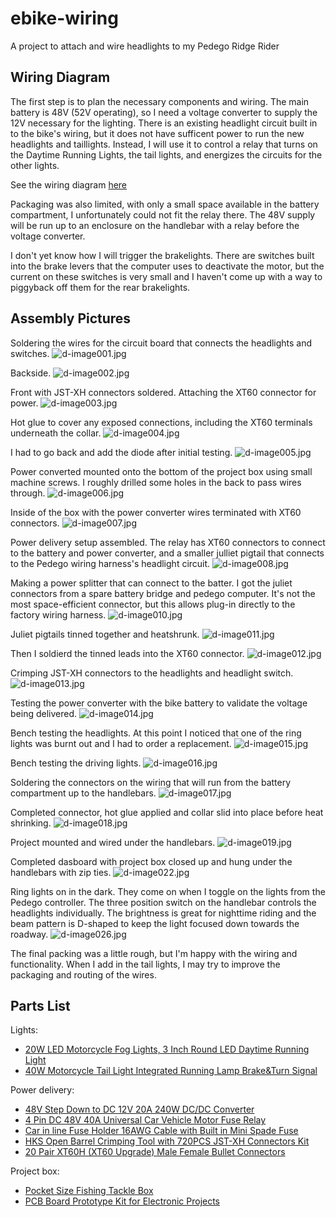 # ebike-wiring
 
A project to attach and wire headlights to my Pedego Ridge Rider

## Wiring Diagram

The first step is to plan the necessary components and wiring. The main battery is 48V (52V operating), so I need a voltage converter to supply the 12V necessary for the lighting. There is an existing headlight circuit built in to the bike's wiring, but it does not have sufficent power to run the new headlights and taillights. Instead, I will use it to control a relay that turns on the Daytime Running Lights, the tail lights, and energizes the circuits for the other lights.

See the wiring diagram [here](https://github.com/ericfdunn/ebike-wiring/blob/main/wiring%20diagram/wiring%20diagram.pdf)

Packaging was also limited, with only a small space available in the battery compartment, I unfortunately could not fit the relay there. The 48V supply will be run up to an enclosure on the handlebar with a relay before the voltage converter.

I don't yet know how I will trigger the brakelights. There are switches built into the brake levers that the computer uses to deactivate the motor, but the current on these switches is very small and I haven't come up with a way to piggyback off them for the rear brakelights.

## Assembly Pictures

Soldering the wires for the circuit board that connects the headlights and switches.
![d-image001.jpg](</images/d-image001.jpg>)

Backside.
![d-image002.jpg](</images/d-image002.jpg>)

Front with JST-XH connectors soldered. Attaching the XT60 connector for power.
![d-image003.jpg](</images/d-image003.jpg>)

Hot glue to cover any exposed connections, including the XT60 terminals underneath the collar.
![d-image004.jpg](</images/d-image004.jpg>)

I had to go back and add the diode after initial testing.
![d-image005.jpg](</images/d-image005.jpg>)

Power converted mounted onto the bottom of the project box using small machine screws. I roughly drilled some holes in the back to pass wires through.
![d-image006.jpg](</images/d-image006.jpg>)

Inside of the box with the power converter wires terminated with XT60 connectors.
![d-image007.jpg](</images/d-image007.jpg>)

Power delivery setup assembled. The relay has XT60 connectors to connect to the battery and power converter, and a smaller julliet pigtail that connects to the Pedego wiring harness's headlight circuit.
![d-image008.jpg](</images/d-image008.jpg>)

Making a power splitter that can connect to the batter. I got the juliet connectors from a spare battery bridge and pedego computer. It's not the most space-efficient connector, but this allows plug-in directly to the factory wiring harness.
![d-image010.jpg](</images/d-image010.jpg>)

Juliet pigtails tinned together and heatshrunk.
![d-image011.jpg](</images/d-image011.jpg>)

Then I soldierd the tinned leads into the XT60 connector.
![d-image012.jpg](</images/d-image012.jpg>)

Crimping JST-XH connectors to the headlights and headlight switch.
![d-image013.jpg](</images/d-image013.jpg>)

Testing the power converter with the bike battery to validate the voltage being delivered.
![d-image014.jpg](</images/d-image014.jpg>)

Bench testing the headlights. At this point I noticed that one of the ring lights was burnt out and I had to order a replacement.
![d-image015.jpg](</images/d-image015.jpg>)

Bench testing the driving lights.
![d-image016.jpg](</images/d-image016.jpg>)

Soldering the connectors on the wiring that will run from the battery compartment up to the handlebars.
![d-image017.jpg](</images/d-image017.jpg>)

Completed connector, hot glue applied and collar slid into place before heat shrinking.
![d-image018.jpg](</images/d-image018.jpg>)

Project mounted and wired under the handlebars.
![d-image019.jpg](</images/d-image019.jpg>)

Completed dasboard with project box closed up and hung under the handlebars with zip ties.
![d-image022.jpg](</images/d-image022.jpg>)

Ring lights on in the dark. They come on when I toggle on the lights from the Pedego controller. The three position switch on the handlebar controls the headlights individually. The brightness is great for nighttime riding and the beam pattern is D-shaped to keep the light focused down towards the roadway.
![d-image026.jpg](</images/d-image026.jpg>)

The final packing was a little rough, but I'm happy with the wiring and functionality. When I add in the tail lights, I may try to improve the packaging and routing of the wires.

## Parts List

Lights:
- [20W LED Motorcycle Fog Lights, 3 Inch Round LED Daytime Running Light](https://www.amazon.com/gp/product/B09VP3PT8P)
- [40W Motorcycle Tail Light Integrated Running Lamp Brake&Turn Signal](https://www.amazon.com/gp/product/B08NX56DNN)

Power delivery:
- [48V Step Down to DC 12V 20A 240W DC/DC Converter](https://www.amazon.com/gp/product/B089YBPHM1)
- [4 Pin DC 48V 40A Universal Car Vehicle Motor Fuse Relay](https://www.amazon.com/gp/product/B07QQKJLMD)
- [Car in line Fuse Holder 16AWG Cable with Built in Mini Spade Fuse](https://www.amazon.com/gp/product/B07RCG7RQX)
- [HKS Open Barrel Crimping Tool with 720PCS JST-XH Connectors Kit](https://www.amazon.com/dp/B0BY22GRNC?ref=ppx_yo2ov_dt_b_product_details&th=1)
- [20 Pair XT60H (XT60 Upgrade) Male Female Bullet Connectors](https://www.amazon.com/dp/B09ST768W2?psc=1&ref=ppx_yo2ov_dt_b_product_details)

 Project box:
- [Pocket Size Fishing Tackle Box](https://www.amazon.com/gp/product/B09S9VRM46)
- [PCB Board Prototype Kit for Electronic Projects](https://www.amazon.com/dp/B07PS4VCDD?psc=1&ref=ppx_yo2ov_dt_b_product_details)
